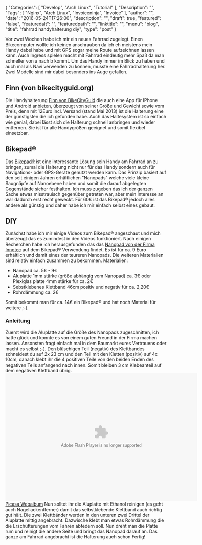 {
  "Categories": [
    "Develop",
    "Arch Linux",
    "Tutorial"
  ],
  "Description": "",
  "Tags": [
    "Nginx",
    "Arch Linux",
    "Invoiceninja",
    "Invoice"
  ],
  "author": "",
  "date": "2016-05-24T17:26:00",
  "description": "",
  "draft": true,
  "featured": "false",
  "featuredalt": "",
  "featuredpath": "",
  "linktitle": "",
  "menu": "blog",
  "title": "fahrrad handyhalterung diy",
  "type": "post"
}

Vor zwei Wochen habe ich mir ein neues Fahrrad zugelegt. Einen Bikecomputer wollte ich keinen anschrauben da ich eh meistens mein Handy dabei habe und mit GPS sogar meine Route aufzeichnen lassen kann. Auch Ingress spielen macht mit Fahrrad eindeutig mehr Spaß da man schneller von a nach b kommt. Um das Handy immer im Blick zu haben und auch mal als Navi verwenden zu können, musste eine Fahrradhalterung her. Zwei Modelle sind mir dabei besonders ins Auge gefallen.

**Finn (von bikecityguid.org)**
-------------------------------

Die Handyhalterung [Finn von BikeCityGuid](http://www.bikecityguide.org/de/store/ "Link zum Store von bikecityguid") die auch eine App für IPhone und Android anbieten, überzeugt von seiner Größe und Gewicht sowie vom Preis, denn mit 12Euro incl. Versand (stand Mai 2013) ist die Halterung eine der günstigsten die ich gefunden habe. Auch das Haltesystem ist so einfach wie genial, dabei lässt sich die Halterung schnell anbringen und wieder entfernen. Sie ist für alle Handygrößen geeignet und somit flexibel einsetzbar.

Bikepad®
--------

Das [Bikepad®](http://www.bikepad.eu/de/ "Webseite und Verkaufsplattform von Bikepad") ist eine interessante Lösung sein Handy am Fahrrad an zu bringen, zumal die Halterung nicht nur für das Handy sondern auch für Navigations- oder GPS-Geräte genutzt werden kann. Das Prinzip basiert auf den seit einigen Jahren erhältlichen "Nanopads" welche viele kleine Saugnäpfe auf Nanoebene haben und somit die darauf abgelegten Gegenstände sicher festhalten. Ich muss zugeben das ich der ganzen Sache etwas misstrauisch gegenüber getreten war, aber mein Interesse an war dadurch erst recht geweckt. Für 60€ ist das Bikepad® jedoch alles andere als günstig und daher habe ich mir einfach selbst eines gebaut.

## DIY

Zunächst habe ich mir einige Videos zum Bikepad® angeschaut und mich überzeugt das es zumindest in den Videos funktioniert. Nach einigen Recherchen habe ich herausgefunden das das [Nanopad von der Firma Innotec](http://www.nano-pad.com/de/) auf dem Bikepad® Verwendung findet. Es ist für ca. 9 Euro erhältlich und damit eines der teureren Nanopads. Die weiteren Materialien sind relativ einfach zusammen zu bekommen. Materialien:

*   Nanopad ca. 5€ - 9€
*   Aluplatte 1mm stärke (größe abhängig vom Nanopad) ca. 3€ oder Plexiglas platte 4mm stärke für ca. 2€
*   Sebstklebenes Klettband 46cm positiv und negativ für ca. 2,20€
*   Rohrdämmung ca. 2€

Somit bekommt man für ca. 14€ ein Bikepad® und hat noch Material für weitere ;-).

### Anleitung

Zuerst wird die Aluplatte auf die Größe des Nanopads zugeschnitten, ich hatte glück und konnte es von einem guten Freund in der Firma machen lassen. Ansonsten fragt einfach mal in dem Baumarkt eures Vertrauens oder macht es selbst ;-). Den blüschigen Teil (negativ) des Klettbandes schneidest du auf 2x 23 cm und den Teil mit den Kletten (positiv) auf 4x 10cm, danach klebt ihr die 4 positiven Teile von den beiden Enden des negativen Teils anfangend nach innen. Somit bleiben 3 cm Klebeanteil auf dem negativen Klettband übrig. <embed type="application/x-shockwave-flash" src="https://picasaweb.google.com/s/c/bin/slideshow.swf" flashvars="host=picasaweb.google.com&amp;hl=de&amp;feat=flashalbum&amp;RGB=0x000000&amp;feed=https%3A%2F%2Fpicasaweb.google.com%2Fdata%2Ffeed%2Fapi%2Fuser%2F101620447980386746176%2Falbumid%2F5874950478812008465%3Falt%3Drss%26kind%3Dphoto%26hl%3Dde" pluginspage="http://www.macromedia.com/go/getflashplayer" height="400" width="600"> [Picasa Webalbum](https://picasaweb.google.com/101620447980386746176/FahrradhalterungDIYBikepad) Nun solltet ihr die Aluplatte mit Ethanol reinigen (es geht auch Nagellackentferner) damit das selbstklebende Klettband auch richtig gut hält. Die zwei Klettbänder werden in den unteren zwei Drittel der Aluplatte mittig angebracht. Dazwische klebt man etwas Rohrdämmung die die Erschütterungen vom Fahren abfedern soll. Nun dreht man die Platte rum und reinigt die andere Seite und bringt das Nanopad darauf an. Das ganze am Fahrrad angebracht ist die Halterung auch schon Fertig!
